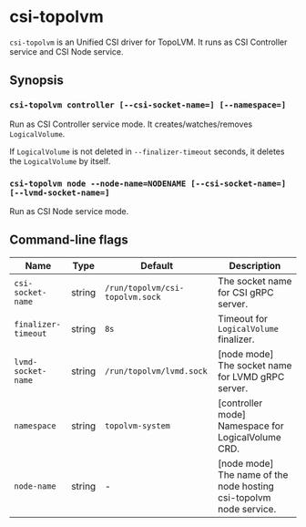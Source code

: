 csi-topolvm
===========

`csi-topolvm` is an Unified CSI driver for TopoLVM. It runs as CSI Controller service and CSI Node service.

## Synopsis

### `csi-topolvm controller [--csi-socket-name=] [--namespace=]`

Run as CSI Controller service mode. It creates/watches/removes `LogicalVolume`.

If `LogicalVolume` is not deleted in `--finalizer-timeout` seconds, it deletes
the `LogicalVolume` by itself.

### `csi-topolvm node --node-name=NODENAME [--csi-socket-name=] [--lvmd-socket-name=]`

Run as CSI Node service mode.

## Command-line flags

| Name                | Type   | Default                         | Description                                                        |
| ------------------- | ------ | ------------------------------- | ------------------------------------------------------------------ |
| `csi-socket-name`   | string | `/run/topolvm/csi-topolvm.sock` | The socket name for CSI gRPC server.                               |
| `finalizer-timeout` | string | `8s`                            | Timeout for `LogicalVolume` finalizer.                             |
| `lvmd-socket-name`  | string | `/run/topolvm/lvmd.sock`        | [node mode] The socket name for LVMD gRPC server.                  |
| `namespace`         | string | `topolvm-system`                | [controller mode] Namespace for LogicalVolume CRD.                 |
| `node-name`         | string | -                               | [node mode] The name of the node hosting csi-topolvm node service. |

